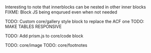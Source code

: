 Interesting to note that innerblocks can be nested in other inner blocks
FIXME: Block JS being enqurued even when not needed

TODO: Custom core/gallery style block to replace the ACF one
TODO: MAKE TABLES RESPONSIVE

TODO: Add prism.js to core/code block

TODO: core/image
TODO: core/footnotes

